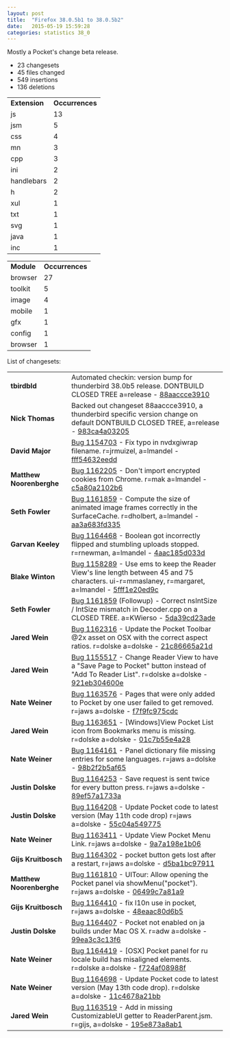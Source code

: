 ```yaml
---
layout: post
title:  "Firefox 38.0.5b1 to 38.0.5b2"
date:   2015-05-19 15:59:28
categories: statistics 38_0
---
```


Mostly a Pocket's change beta release.

<p>
<ul>
<li>23 changesets</li>
<li>45 files changed</li>
<li>549 insertions</li>
<li>136 deletions</li>
</ul>
</p>
<p>
<table><tr><td><strong>Extension</strong></td><td><strong>Occurrences</strong></td></tr>
<tr><td>js</td><td>13</td></tr>
<tr><td>jsm</td><td>5</td></tr>
<tr><td>css</td><td>4</td></tr>
<tr><td>mn</td><td>3</td></tr>
<tr><td>cpp</td><td>3</td></tr>
<tr><td>ini</td><td>2</td></tr>
<tr><td>handlebars</td><td>2</td></tr>
<tr><td>h</td><td>2</td></tr>
<tr><td>xul</td><td>1</td></tr>
<tr><td>txt</td><td>1</td></tr>
<tr><td>svg</td><td>1</td></tr>
<tr><td>java</td><td>1</td></tr>
<tr><td>inc</td><td>1</td></tr>
</table>
</p>
<p>
<table><tr><td><strong>Module</strong></td><td><strong>Occurrences</strong></td></tr>
<tr><td>browser</td><td>27</td></tr>
<tr><td>toolkit</td><td>5</td></tr>
<tr><td>image</td><td>4</td></tr>
<tr><td>mobile</td><td>1</td></tr>
<tr><td>gfx</td><td>1</td></tr>
<tr><td>config</td><td>1</td></tr>
<tr><td>browser</td><td>1</td></tr>
</table>
</p>
<p>List of changesets:
<table>
<tr><td><strong>tbirdbld</strong></td><td>Automated checkin: version bump for thunderbird 38.0b5 release. DONTBUILD CLOSED TREE a=release - <a href="https://hg.mozilla.org/releases/mozilla-release/rev/88aaccce3910">88aaccce3910</a></td></tr>
<tr><td><strong>Nick Thomas</strong></td><td>Backed out changeset 88aaccce3910, a thunderbird specific version change on default DONTBUILD CLOSED TREE, a=release - <a href="https://hg.mozilla.org/releases/mozilla-release/rev/983ca4a03205">983ca4a03205</a></td></tr>
<tr><td><strong>David Major</strong></td><td><a href="https://bugzilla.mozilla.org/1154703">Bug 1154703</a> - Fix typo in nvdxgiwrap filename. r=jrmuizel, a=lmandel - <a href="https://hg.mozilla.org/releases/mozilla-release/rev/fff54632eedd">fff54632eedd</a></td></tr>
<tr><td><strong>Matthew Noorenberghe</strong></td><td><a href="https://bugzilla.mozilla.org/1162205">Bug 1162205</a> - Don't import encrypted cookies from Chrome. r=mak a=lmandel - <a href="https://hg.mozilla.org/releases/mozilla-release/rev/c5a80a2102b6">c5a80a2102b6</a></td></tr>
<tr><td><strong>Seth Fowler</strong></td><td><a href="https://bugzilla.mozilla.org/1161859">Bug 1161859</a> - Compute the size of animated image frames correctly in the SurfaceCache. r=dholbert, a=lmandel - <a href="https://hg.mozilla.org/releases/mozilla-release/rev/aa3a683fd335">aa3a683fd335</a></td></tr>
<tr><td><strong>Garvan Keeley</strong></td><td><a href="https://bugzilla.mozilla.org/1164468">Bug 1164468</a> - Boolean got incorrectly flipped and stumbling uploads stopped. r=rnewman, a=lmandel - <a href="https://hg.mozilla.org/releases/mozilla-release/rev/4aac185d033d">4aac185d033d</a></td></tr>
<tr><td><strong>Blake Winton</strong></td><td><a href="https://bugzilla.mozilla.org/1158289">Bug 1158289</a> - Use ems to keep the Reader View's line length between 45 and 75 characters. ui-r=mmaslaney, r=margaret, a=lmandel - <a href="https://hg.mozilla.org/releases/mozilla-release/rev/5fff1e20ed9c">5fff1e20ed9c</a></td></tr>
<tr><td><strong>Seth Fowler</strong></td><td><a href="https://bugzilla.mozilla.org/1161859">Bug 1161859</a> (Followup) - Correct nsIntSize / IntSize mismatch in Decoder.cpp on a CLOSED TREE. a=KWierso - <a href="https://hg.mozilla.org/releases/mozilla-release/rev/5da39cd23ade">5da39cd23ade</a></td></tr>
<tr><td><strong>Jared Wein</strong></td><td><a href="https://bugzilla.mozilla.org/1162316">Bug 1162316</a> - Update the Pocket Toolbar @2x asset on OSX with the correct aspect ratios. r=dolske a=dolske - <a href="https://hg.mozilla.org/releases/mozilla-release/rev/21c86665a21d">21c86665a21d</a></td></tr>
<tr><td><strong>Jared Wein</strong></td><td><a href="https://bugzilla.mozilla.org/1155517">Bug 1155517</a> - Change Reader View to have a &quot;Save Page to Pocket&quot; button instead of &quot;Add To Reader List&quot;. r=dolske a=dolske - <a href="https://hg.mozilla.org/releases/mozilla-release/rev/921eb304600e">921eb304600e</a></td></tr>
<tr><td><strong>Nate Weiner</strong></td><td><a href="https://bugzilla.mozilla.org/1163576">Bug 1163576</a> - Pages that were only added to Pocket by one user failed to get removed. r=jaws a=dolske - <a href="https://hg.mozilla.org/releases/mozilla-release/rev/f7f9fc975cdc">f7f9fc975cdc</a></td></tr>
<tr><td><strong>Jared Wein</strong></td><td><a href="https://bugzilla.mozilla.org/1163651">Bug 1163651</a> - [Windows]View Pocket List icon from Bookmarks menu is missing.  r=dolske a=dolske - <a href="https://hg.mozilla.org/releases/mozilla-release/rev/01c7b55e4a28">01c7b55e4a28</a></td></tr>
<tr><td><strong>Nate Weiner</strong></td><td><a href="https://bugzilla.mozilla.org/1164161">Bug 1164161</a> - Panel dictionary file missing entries for some languages. r=jaws a=dolske - <a href="https://hg.mozilla.org/releases/mozilla-release/rev/98b2f2b5af65">98b2f2b5af65</a></td></tr>
<tr><td><strong>Justin Dolske</strong></td><td><a href="https://bugzilla.mozilla.org/1164253">Bug 1164253</a> - Save request is sent twice for every button press. r=jaws a=dolske - <a href="https://hg.mozilla.org/releases/mozilla-release/rev/89ef57a1733a">89ef57a1733a</a></td></tr>
<tr><td><strong>Justin Dolske</strong></td><td><a href="https://bugzilla.mozilla.org/1164208">Bug 1164208</a> - Update Pocket code to latest version (May 11th code drop) r=jaws a=dolske - <a href="https://hg.mozilla.org/releases/mozilla-release/rev/55c04a549775">55c04a549775</a></td></tr>
<tr><td><strong>Nate Weiner</strong></td><td><a href="https://bugzilla.mozilla.org/1163411">Bug 1163411</a> - Update View Pocket Menu Link. r=jaws a=dolske - <a href="https://hg.mozilla.org/releases/mozilla-release/rev/9a7a198e1b06">9a7a198e1b06</a></td></tr>
<tr><td><strong>Gijs Kruitbosch</strong></td><td><a href="https://bugzilla.mozilla.org/1164302">Bug 1164302</a> - pocket button gets lost after a restart, r=jaws a=dolske - <a href="https://hg.mozilla.org/releases/mozilla-release/rev/d5ba1bc97911">d5ba1bc97911</a></td></tr>
<tr><td><strong>Matthew Noorenberghe</strong></td><td><a href="https://bugzilla.mozilla.org/1161810">Bug 1161810</a> - UITour: Allow opening the Pocket panel via showMenu(&quot;pocket&quot;). r=jaws a=dolske - <a href="https://hg.mozilla.org/releases/mozilla-release/rev/06499c7a81a9">06499c7a81a9</a></td></tr>
<tr><td><strong>Gijs Kruitbosch</strong></td><td><a href="https://bugzilla.mozilla.org/1164410">Bug 1164410</a> - fix l10n use in pocket, r=jaws a=dolske - <a href="https://hg.mozilla.org/releases/mozilla-release/rev/48eaac80d6b5">48eaac80d6b5</a></td></tr>
<tr><td><strong>Justin Dolske</strong></td><td><a href="https://bugzilla.mozilla.org/1164407">Bug 1164407</a> - Pocket not enabled on ja builds under Mac OS X. r=adw a=dolske - <a href="https://hg.mozilla.org/releases/mozilla-release/rev/99ea3c3c13f6">99ea3c3c13f6</a></td></tr>
<tr><td><strong>Nate Weiner</strong></td><td><a href="https://bugzilla.mozilla.org/1164419">Bug 1164419</a> - [OSX] Pocket panel for ru locale build has misaligned elements.  r=dolske a=dolske - <a href="https://hg.mozilla.org/releases/mozilla-release/rev/f724af08988f">f724af08988f</a></td></tr>
<tr><td><strong>Nate Weiner</strong></td><td><a href="https://bugzilla.mozilla.org/1164698">Bug 1164698</a> - Update Pocket code to latest version (May 13th code drop).  r=dolske a=dolske - <a href="https://hg.mozilla.org/releases/mozilla-release/rev/11c4678a21bb">11c4678a21bb</a></td></tr>
<tr><td><strong>Jared Wein</strong></td><td><a href="https://bugzilla.mozilla.org/1163519">Bug 1163519</a> - Add in missing CustomizableUI getter to ReaderParent.jsm.  r=gijs, a=dolske - <a href="https://hg.mozilla.org/releases/mozilla-release/rev/195e873a8ab1">195e873a8ab1</a></td></tr>
</table>
</p>
